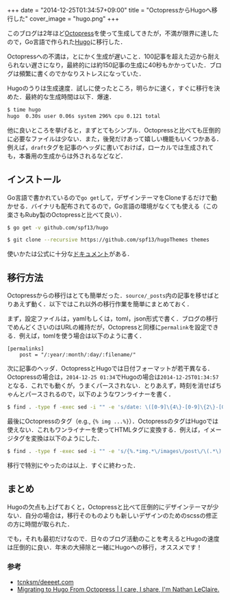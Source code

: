 +++
date = "2014-12-25T01:34:57+09:00"
title = "OctopressからHugoへ移行した"
cover_image = "hugo.png"
+++

このブログは2年ほど[Octopress](http://octopress.org/)を使って生成してきたが，不満が限界に達したので，Go言語で作られた[Hugo](http://gohugo.io/)に移行した．

Octopressへの不満は，とにかく生成が遅いこと．100記事を超えた辺から耐えられない遅さになり，最終的には約150記事の生成に40秒もかかっていた．ブログは頻繁に書くのでかなりストレスになっていた．

Hugoのうりは生成速度．試しに使ったところ，明らかに速く，すぐに移行を決めた．最終的な生成時間は以下．爆速．

```bash
$ time hugo
hugo  0.30s user 0.06s system 296% cpu 0.121 total
```

他に良いところを挙げると，まずとてもシンプル．Octopressと比べても圧倒的に必要なファイルは少ない．また，後発だけあって嬉しい機能もいくつかある．例えば，`draft`タグを記事のヘッダに書いておけば，ローカルでは生成されても，本番用の生成からは外されるなどなど．


## インストール

Go言語で書かれているので`go get`して，デザインテーマをCloneするだけで動かせる．バイナリも配布されてるので，Go言語の環境がなくても使える（この楽さもRuby製のOctopressと比べて良い）．

```bash
$ go get -v github.com/spf13/hugo
```

```bash
$ git clone --recursive https://github.com/spf13/hugoThemes themes
```

使いかたは公式に十分な[ドキュメント](http://gohugo.io/overview/introduction)がある．

## 移行方法

Octopressからの移行はとても簡単だった．`source/_posts`内の記事を移せばとりあえず動く．以下ではこれ以外の移行作業を簡単にまとめておく．

まず，設定ファイルは，yamlもしくは，toml，json形式で書く．ブログの移行でめんどくさいのはURLの維持だが，Octopressと同様に`permalink`を設定できる．例えば，tomlを使う場合は以下のように書く．

```
[permalinks]
    post = "/:year/:month/:day/:filename/"
```

次に記事のヘッダ．OctopressとHugoでは日付フォーマットが若干異なる．Octopressの場合は，`2014-12-25 01:34`でHugoの場合は`2014-12-25T01:34:57`となる．これでも動くが，うまくパースされない．とりあえず，時刻を消せばちゃんとパースされるので，以下のようなワンライナーを書く．

```bash
$ find . -type f -exec sed -i "" -e 's/date: \([0-9]\{4\}-[0-9]\{2\}-[0-9]\{2\}\).*$/date: \1/g' {} \;
```

最後にOctopressのタグ（e.g., `{% img ...%}`）．OctopressのタグはHugoでは使えない．これもワンライナーを使ってHTMLタグに変換する．例えば，イメージタグを変換は以下のようにした．

```bash
$ find . -type f -exec sed -i "" -e 's/{%.*img.*\/images\/post\/\(.*\) .*%}/<img src=\"\/images\/\1\" class=\"image\">/g' {} \;
```

移行で特別にやったのは以上．すぐに終わった．

## まとめ

Hugoの欠点も上げておくと，Octopressと比べて圧倒的にデザインテーマが少ない．自分の場合は，移行そのものよりも新しいデザインのためのscssの修正の方に時間が取られた．

でも，それも最初だけなので．日々のブログ活動のことを考えるとHugoの速度は圧倒的に良い．年末の大掃除と一緒にHugoへの移行，オススメです！

### 参考

- [tcnksm/deeeet.com](https://github.com/tcnksm/deeeet.com)
- [Migrating to Hugo From Octopress | I care, I share, I'm Nathan LeClaire.](http://nathanleclaire.com/blog/2014/12/22/migrating-to-hugo-from-octopress/)

